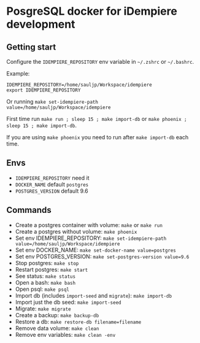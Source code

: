 # PosgreSQL docker for iDempiere development

## Getting start

Configure the `IDEMPIERE_REPOSITORY` env variable in `~/.zshrc` or `~/.bashrc`.

Example:
```
IDEMPIERE_REPOSITORY=/home/sauljp/Workspace/idempiere
export IDEMPIERE_REPOSITORY
```

Or running `make set-idempiere-path value=/home/sauljp/Workspace/idempiere`

First time run `make run ; sleep 15 ; make import-db` or `make phoenix ; sleep 15 ; make import-db`.

If you are using `make phoenix` you need to run after `make import-db` each time.

## Envs

- `IDEMPIERE_REPOSITORY` need it
- `DOCKER_NAME` default `postgres`
- `POSTGRES_VERSION` default 9.6

## Commands

- Create a postgres container with volume: `make` or `make run`
- Create a postgres without volume: `make phoenix`
- Set env IDEMPIERE_REPOSITORY: `make set-idempiere-path value=/home/sauljp/Workspace/idempiere`
- Set env DOCKER_NAME: `make set-docker-name value=postgres`
- Set env POSTGRES_VERSION: `make set-postgres-version value=9.6`
- Stop postgres: `make stop`
- Restart postgres: `make start`
- See status: `make status`
- Open a bash: `make bash`
- Open psql: `make psql`
- Import db (includes `import-seed` and `migrate`): `make import-db`
- Import just the db seed: `make import-seed`
- Migrate: `make migrate`
- Create a backup: `make backup-db`
- Restore a db: `make restore-db filename=filename`
- Remove data volume: `make clean`
- Remove env variables: `make clean -env`
